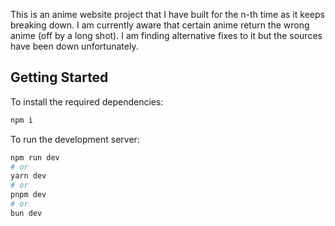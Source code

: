 This is an anime website project that I have built for the n-th time as it keeps breaking down. I am currently aware that certain anime return the wrong anime (off by a long shot). I am finding alternative fixes to it but the sources have been down unfortunately.

## Getting Started

To install the required dependencies:

```bash
npm i
```

To run the development server:

```bash
npm run dev
# or
yarn dev
# or
pnpm dev
# or
bun dev
```
